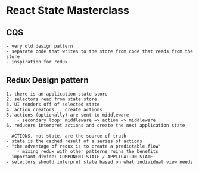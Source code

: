 # React State Masterclass

## CQS
    - very old design pattern
    - separate code that writes to the store from code that reads from the store
    - inspiration for redux

## Redux Design pattern
    1. there is an application state store
    2. selectors read from state store
    3. UI renders off of selected state
    4. action creators... create actions
    5. actions (optionally) are sent to middleware
        - secondary loop: middleware => action => middleware
    6. reducers interpret actions and create the next application state

    - ACTIONS, not state, are the source of truth
    - state is the cached result of a series of actions
    - "the advantage of redux is to create a predictable flow"
        - mixing redux with other patterns ruins the benefits
    - important divide: COMPONENT STATE / APPLICATION STATE
    - selectors should interpret state based on what individual view needs
        
